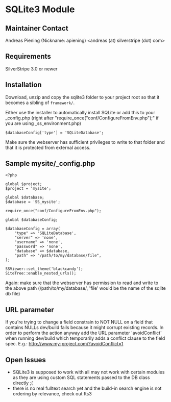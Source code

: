 SQLite3 Module
==============

Maintainer Contact
------------------
Andreas Piening (Nickname: apiening)
<andreas (at) silverstripe (dot) com>


Requirements
------------
SilverStripe 3.0 or newer


Installation
------------
Download, unzip and copy the sqlite3 folder to your project root so that it becomes a sibling of `framework/`.

Either use the installer to automatically install SQLite or add this to your _config.php (right after "require_once("conf/ConfigureFromEnv.php");" if you are using _ss_environment.php)

	$databaseConfig['type'] = 'SQLiteDatabase';

Make sure the webserver has sufficient privileges to write to that folder and that it is protected from external access.


Sample mysite/_config.php
-------------------------

	<?php

	global $project;
	$project = 'mysite';

	global $database;
	$database = 'SS_mysite';

	require_once("conf/ConfigureFromEnv.php");

	global $databaseConfig;

	$databaseConfig = array(
		"type" => 'SQLiteDatabase',
		"server" => 'none',
		"username" => 'none',
		"password" => 'none',
		"database" => $database,
		"path" => "/path/to/my/database/file",
	);

	SSViewer::set_theme('blackcandy');
	SiteTree::enable_nested_urls();

Again: make sure that the webserver has permission to read and write to the above path (/path/to/my/database/, 'file' would be the name of the sqlite db file)

URL parameter
-------------
If you're trying to change a field constrain to NOT NULL on a field that contains NULLs dev/build fails because it might corrupt existing records. In order to perform the action anyway add the URL parameter 'avoidConflict' when running dev/build which temporarily adds a conflict clause to the field spec.
E.g.: http://www.my-project.com/?avoidConflict=1

Open Issues
-----------
- SQLite3 is supposed to work with all may not work with certain modules as they are using custom SQL statements passed to the DB class directly ;(
- there is no real fulltext search yet and the build-in search engine is not ordering by relevance, check out fts3
